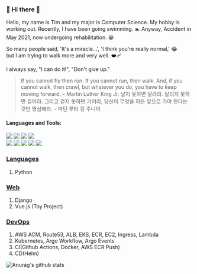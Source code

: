 ### 👋 Hi there 👋

Hello, my name is Tim and my major is Computer Science. My hobby is working out. Recently, I have been going swimming. 🏊
Anyway, Accident in May 2021, now undergoing rehabilitation. 😀

So many people said, 'It's a miracle...', 'I think you're really normal,' 😂 <br>
but I am trying to walk more and very well. ❤‍🩹

I always say, "I can do it!", "Don't give up."

> If you cannot fly then run. If you cannot run, then walk. And, if you cannot walk, then crawl, but whatever you do, you have to keep moving forward. – Martin Luther King Jr.
> 날지 못하면 달려라. 달리지 못하면 걸어라. 그리고 걷지 못하면 기어라, 당신이 무엇을 하든 앞으로 가야 한다는 것만 명심해라. – 마틴 루터 킹 주니어

#### Languages and Tools:
<img src="https://img.shields.io/badge/python-3776AB?style=for-the-badge&logo=python&logoColor=white"> <img src="https://img.shields.io/badge/django-092E20?style=for-the-badge&logo=django&logoColor=white"> <img src="https://img.shields.io/badge/Vue.js-4FC08D?style=for-the-badge&logo=django&logoColor=white"> <img src="https://img.shields.io/badge/docker-2496ED?style=for-the-badge&logo=docker&logoColor=white"> <br> <img src="https://img.shields.io/badge/amazonaws-232F3E?style=for-the-badge&logo=amazonaws&logoColor=white"> <img src="https://img.shields.io/badge/kubernetes-326CE5?style=for-the-badge&logo=kubernetes&logoColor=white"> <img src="https://img.shields.io/badge/argo-EF7B4D?style=for-the-badge&logo=argo&logoColor=white"> <img src="https://img.shields.io/badge/githubactions-2088FF?style=for-the-badge&logo=githubactions&logoColor=white"> <img src="https://img.shields.io/badge/helm-0F1689?style=for-the-badge&logo=helm&logoColor=white">

### [Languages](https://newbiecs.tistory.com/category/Language/Python)
1. Python

### [Web](https://newbiecs.tistory.com/category/Web)
1. Django
2. Vue.js (Toy Project)

### [DevOps](https://newbiecs.tistory.com/category/Devops)
1. AWS ACM, Route53, ALB, EKS, ECR, EC2, Ingress, Lambda 
2. Kubernetes, Argo Workflow, Argo Events
4. CI(Github Actions, Docker, AWS ECR Push)
5. CD(Helm)

![Anurag's github stats](https://github-readme-stats.vercel.app/api?username=2044smile&show_icons=true&theme=radical)
